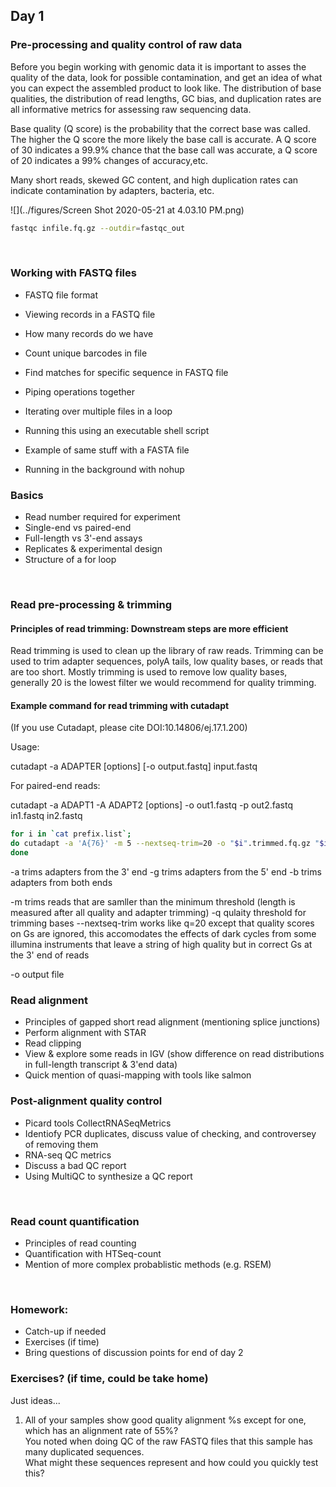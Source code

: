 ## Day 1 

### Pre-processing and quality control of raw data 

Before you begin working with genomic data it is important to asses the quality of the data, look for possible contamination, and get an idea of what you can expect the assembled product to look like. The distribution of base qualities, the distribution of read lengths, GC bias, and duplication rates are all informative metrics for assessing raw sequencing data. 

Base quality (Q score) is the probability that the correct base was called. The higher the Q score the more likely the base call is accurate. A Q score of 30 indicates a 99.9% chance that the base call was accurate, a Q score of 20 indicates a 99% changes of accuracy,etc.

Many short reads, skewed GC content, and high duplication rates can indicate contamination by adapters, bacteria, etc. 

![](../figures/Screen Shot 2020-05-21 at 4.03.10 PM.png)

```bash
fastqc infile.fq.gz --outdir=fastqc_out
```

<br>


### Working with FASTQ files 

- FASTQ file format 
- Viewing records in a FASTQ file 
- How many records do we have 
- Count unique barcodes in file
- Find matches for specific sequence in FASTQ file 
- Piping operations together 
- Iterating over multiple files in a loop 
- Running this using an executable shell script 

- Example of same stuff with a FASTA file 

- Running in the background with nohup 





### Basics 
- Read number required for experiment  
- Single-end vs paired-end 
- Full-length vs 3'-end assays 
- Replicates & experimental design 
- Structure of a for loop

<br>

### Read pre-processing & trimming  
#### Principles of read trimming: Downstream steps are more efficient
Read trimming is used to clean up the library of raw reads. Trimming can be used to trim adapter sequences, polyA tails, low quality bases, or reads that are too short. Mostly trimming is used to remove low quality bases, generally 20 is the lowest filter we would recommend for quality trimming. 

#### Example command for read trimming with cutadapt 
(If you use Cutadapt, please cite DOI:10.14806/ej.17.1.200)

Usage:
    
cutadapt -a ADAPTER [options] [-o output.fastq] input.fastq

For paired-end reads:

cutadapt -a ADAPT1 -A ADAPT2 [options] -o out1.fastq -p out2.fastq in1.fastq in2.fastq
    
  ```bash
  for i in `cat prefix.list`;
  do cutadapt -a 'A{76}' -m 5 --nextseq-trim=20 -o "$i".trimmed.fq.gz "$i"_R1_001.fastq.gz >"$i".cutadapt.out;
  done
  ```
-a trims adapters from the 3' end
-g trims adapters from the 5' end
-b trims adapters from both ends

-m trims reads that are samller than the minimum threshold (length is measured after all quality and adapter trimming)
-q qulaity threshold for trimming bases
--nextseq-trim works like q=20 except that quality scores on Gs are ignored, this accomodates the effects of dark cycles from some illumina instruments that leave a string of high quality but in correct Gs at the 3' end of reads

-o output file

### Read alignment  
- Principles of gapped short read alignment (mentioning splice junctions)
- Perform alignment with STAR
- Read clipping 
- View & explore some reads in IGV (show difference on read distributions in full-length transcript & 3'end data)
- Quick mention of quasi-mapping with tools like salmon 

### Post-alignment quality control 
- Picard tools CollectRNASeqMetrics 
- Identiofy PCR duplicates, discuss value of checking, and controversey of removing them 
- RNA-seq QC metrics 
- Discuss a bad QC report 
- Using MultiQC to synthesize a QC report 

<br>

### Read count quantification  
- Principles of read counting 
- Quantification with HTSeq-count 
- Mention of more complex probablistic methods (e.g. RSEM)

<br>


### Homework: 
- Catch-up if needed
- Exercises (if time)
- Bring questions of discussion points for end of day 2






### Exercises? (if time, could be take home) 
Just ideas...

1. All of your samples show good quality alignment %s except for one, which has an alignment rate of 55%?  
You noted when doing QC of the raw FASTQ files that this sample has many duplicated sequences.  
What might these sequences represent and how could you quickly test this?





